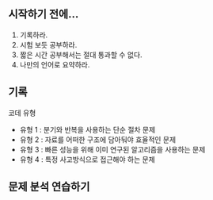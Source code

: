 ## 시작하기 전에...

1. 기록하라.
2. 시험 보듯 공부하라.
3. 짧은 시간 공부해서는 절대 통과할 수 없다.
4. 나만의 언어로 요약하라.

## 기록

코데 유형

- 유형 1 : 분기와 반복을 사용하는 단순 절차 문제
- 유형 2 : 자료를 어떠한 구조에 담아둬야 효율적인 문제
- 유형 3 : 빠른 성능을 위해 이미 연구된 알고리즘을 사용하는 문제
- 유형 4 : 특정 사고방식으로 접근해야 하는 문제

<h2>문제 분석 연습하기</h2>
